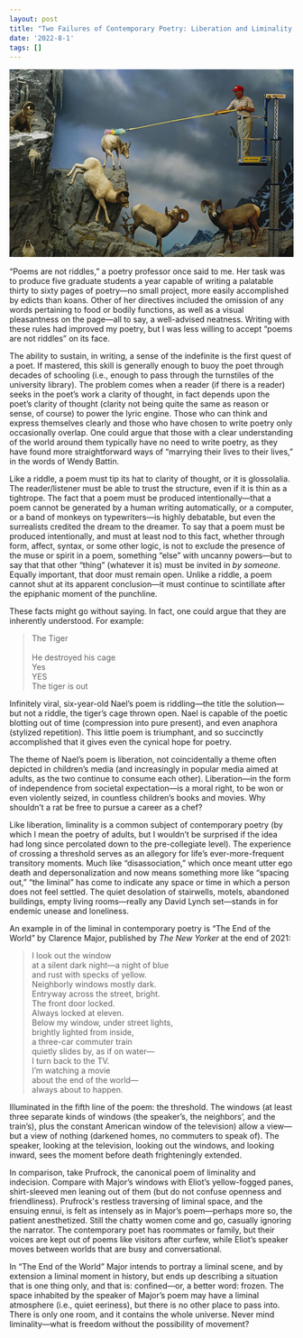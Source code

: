 ```yaml
---
layout: post
title: "Two Failures of Contemporary Poetry: Liberation and Liminality, Part 1"
date: '2022-8-1'
tags: []
---
```


![deer](/assets/liblim1.jpg)

“Poems are not riddles,” a poetry professor once said to me. Her task was to produce five graduate students a year capable of writing a palatable thirty to sixty pages of poetry—no small project, more easily accomplished by edicts than koans. Other of her directives included the omission of any words pertaining to food or bodily functions, as well as a visual pleasantness on the page—all to say, a well-advised neatness. Writing with these rules had improved my poetry, but I was less willing to accept “poems are not riddles” on its face. 

The ability to sustain, in writing, a sense of the indefinite is the first quest of a poet. If mastered, this skill is generally enough to buoy the poet through decades of schooling (i.e., enough to pass through the turnstiles of the university library). The problem comes when a reader (if there is a reader) seeks in the poet’s work a clarity of thought, in fact depends upon the poet’s clarity of thought (clarity not being quite the same as reason or sense, of course) to power the lyric engine. Those who can think and express themselves clearly and those who have chosen to write poetry only occasionally overlap. One could argue that those with a clear understanding of the world around them typically have no need to write poetry, as they have found more straightforward ways of “marrying their lives to their lives,” in the words of Wendy Battin. 

Like a riddle, a poem must tip its hat to clarity of thought, or it is glossolalia. The reader/listener must be able to trust the structure, even if it is thin as a tightrope. The fact that a poem must be produced intentionally—that a poem cannot be generated by a human writing automatically, or a computer, or a band of monkeys on typewriters—is highly debatable, but even the surrealists credited the dream to the dreamer. To say that a poem must be produced intentionally, and must at least nod to this fact, whether through form, affect, syntax, or some other logic, is not to exclude the presence of the muse or spirit in a poem, something “else” with uncanny powers—but to say that that other “thing” (whatever it is) must be invited in <em>by someone</em>. Equally important, that door must remain open. Unlike a riddle, a poem cannot shut at its apparent conclusion—it must continue to scintillate after the epiphanic moment of the punchline.

These facts might go without saying. In fact, one could argue that they are inherently understood. For example:
<blockquote>
The Tiger<br>
<br>
He destroyed his cage<br>
Yes<br>
YES<br>
The tiger is out
</blockquote>
Infinitely viral, six-year-old Nael’s poem is riddling—the title the solution—but not a riddle, the tiger’s cage thrown open. Nael is capable of the poetic blotting out of time (compression into pure present), and even anaphora (stylized repetition). This little poem is triumphant, and so succinctly accomplished that it gives even the cynical hope for poetry.

The theme of Nael’s poem is liberation, not coincidentally a theme often depicted in children’s media (and increasingly in popular media aimed at adults, as the two continue to consume each other). Liberation—in the form of independence from societal expectation—is a moral right, to be won or even violently seized, in countless children’s books and movies. Why shouldn’t a rat be free to pursue a career as a chef?

Like liberation, liminality is a common subject of contemporary poetry (by which I mean the poetry of adults, but I wouldn’t be surprised if the idea had long since percolated down to the pre-collegiate level). The experience of crossing a threshold serves as an allegory for life’s ever-more-frequent transitory moments. Much like “disassociation,” which once meant utter ego death and depersonalization and now means something more like “spacing out,” “the liminal” has come to indicate any space or time in which a person does not feel settled. The quiet desolation of stairwells, motels, abandoned buildings, empty living rooms—really any David Lynch set—stands in for endemic unease and loneliness. 

An example in of the liminal in contemporary poetry is “The End of the World” by Clarence Major, published by <em>The New Yorker</em> at the end of 2021:
<blockquote>
I look out the window<br>
at a silent dark night—a night of blue<br>
and rust with specks of yellow.<br>
Neighborly windows mostly dark.<br>
Entryway across the street, bright.<br>
The front door locked.<br>
Always locked at eleven.<br>
Below my window, under street lights,<br>
brightly lighted from inside,<br>
a three-car commuter train<br>
quietly slides by, as if on water—<br>
I turn back to the TV.<br>
I’m watching a movie<br>
about the end of the world—<br>
always about to happen.
</blockquote>
Illuminated in the fifth line of the poem: the threshold. The windows (at least three separate kinds of windows (the speaker’s, the neighbors’, and the train’s), plus the constant American window of the television) allow a view—but a view of nothing (darkened homes, no commuters to speak of). The speaker, looking at the television, looking out the windows, and looking inward, sees the moment before death frighteningly extended. 

In comparison, take Prufrock, the canonical poem of liminality and indecision. Compare with Major’s windows with Eliot’s yellow-fogged panes, shirt-sleeved men leaning out of them (but do not confuse openness and friendliness). Prufrock's restless traversing of liminal space, and the ensuing ennui, is felt as intensely as in Major’s poem—perhaps more so, the patient anesthetized. Still the chatty women come and go, casually ignoring the narrator. The contemporary poet has roommates or family, but their voices are kept out of poems like visitors after curfew, while Eliot’s speaker moves between worlds that are busy and conversational. 

In “The End of the World” Major intends to portray a liminal scene, and by extension a liminal moment in history, but ends up describing a situation that is one thing only, and that is: confined—or, a better word: frozen. The space inhabited by the speaker of Major’s poem may have a liminal atmosphere (i.e., quiet eeriness), but there is no other place to pass into. There is only one room, and it contains the whole universe. Never mind liminality—what is freedom without the possibility of movement? 